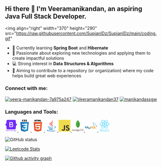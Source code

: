 ## Hi there 👋 I'm Veeramanikandan, an aspiring Java Full Stack Developer.

<img align="right" width="370" height="290" src="https://raw.githubusercontent.com/SupianIDz/SupianIDz/main/coding.gif"


- 🔭 Currently learning **Spring Boot** and **Hibernate**
- 🌱 Passionate about exploring new technologies and applying them to create impactful solutions
- 💻 Strong interest in **Data Structures & Algorithms**
- 🎯 Aiming to contribute to a repository (or organization) where my code helps build great web experiences

<h3 align="left">Connect with me:</h3>
<p align="left">
<a href="https://linkedin.com/in/veera-manikandan-7a975a247" target="blank"><img align="center" src="https://raw.githubusercontent.com/rahuldkjain/github-profile-readme-generator/master/src/images/icons/Social/linked-in-alt.svg" alt="veera-manikandan-7a975a247" height="30" width="40" /></a>
<a href="https://www.leetcode.com/veeramanikandan37" target="blank"><img align="center" src="https://raw.githubusercontent.com/rahuldkjain/github-profile-readme-generator/master/src/images/icons/Social/leet-code.svg" alt="Veeramanikandan37" height="30" width="40" /></a>
<a href="https://auth.geeksforgeeks.org/user/manikandassgw" target="blank"><img align="center" src="https://raw.githubusercontent.com/rahuldkjain/github-profile-readme-generator/master/src/images/icons/Social/geeks-for-geeks.svg" alt="manikandassgw" height="30" width="40" /></a>
</p>

<h3 align="left">Languages and Tools:</h3>
<p align="left"> <a href="https://getbootstrap.com" target="_blank" rel="noreferrer"> <img src="https://raw.githubusercontent.com/devicons/devicon/master/icons/bootstrap/bootstrap-plain-wordmark.svg" alt="bootstrap" width="40" height="40"/> </a> <a href="https://www.w3schools.com/css/" target="_blank" rel="noreferrer"> <img src="https://raw.githubusercontent.com/devicons/devicon/master/icons/css3/css3-original-wordmark.svg" alt="css3" width="40" height="40"/> </a> <a href="https://www.w3.org/html/" target="_blank" rel="noreferrer"> <img src="https://raw.githubusercontent.com/devicons/devicon/master/icons/html5/html5-original-wordmark.svg" alt="html5" width="40" height="40"/> </a> <a href="https://www.java.com" target="_blank" rel="noreferrer"> <img src="https://raw.githubusercontent.com/devicons/devicon/master/icons/java/java-original.svg" alt="java" width="40" height="40"/> </a> <a href="https://developer.mozilla.org/en-US/docs/Web/JavaScript" target="_blank" rel="noreferrer"> <img src="https://raw.githubusercontent.com/devicons/devicon/master/icons/javascript/javascript-original.svg" alt="javascript" width="40" height="40"/> </a> <a href="https://www.mongodb.com/" target="_blank" rel="noreferrer"> <img src="https://raw.githubusercontent.com/devicons/devicon/master/icons/mongodb/mongodb-original-wordmark.svg" alt="mongodb" width="40" height="40"/> </a> <a href="https://www.mysql.com/" target="_blank" rel="noreferrer"> <img src="https://raw.githubusercontent.com/devicons/devicon/master/icons/mysql/mysql-original-wordmark.svg" alt="mysql" width="40" height="40"/> </a> <a href="https://reactjs.org/" target="_blank" rel="noreferrer"> <img src="https://raw.githubusercontent.com/devicons/devicon/master/icons/react/react-original-wordmark.svg" alt="react" width="40" height="40"/> </a> </p>


![GitHub status](https://github-readme-stats.vercel.app/api?username=Veeramanikandan37&theme=dark&show_icons=true&&hide=issues,contribs)

[![Leetcode Stats](https://leetcard.jacoblin.cool/Veeramanikandan37?theme=dark&font=Alice&ext=heatmap)](https://leetcode.com/u/Veeramanikandan37/)

[![Github activity graph](https://github-readme-activity-graph.vercel.app/graph?username=Veeramanikandan37&bg_color=000000&color=ffffff&line=009936&point=bfbfbf&area=true&hide_border=true)](https://github.com/Veeramanikandan37/github-readme-activity-graph)
